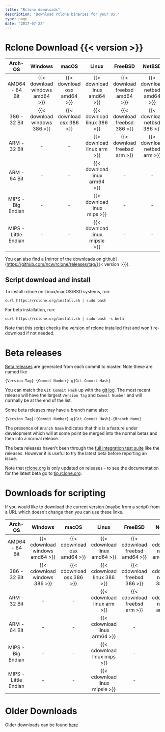 ```yaml
---
title: "Rclone downloads"
description: "Download rclone binaries for your OS."
type: page
date: "2017-07-22"
---
```


Rclone Download {{< version >}}
=====================

| Arch-OS | Windows | macOS | Linux | FreeBSD | NetBSD | OpenBSD | Plan9 | Solaris |
|:---:|:-------:|:-----:|:-----:|:-------:|:------:|:-------:|:-----:|:-------:|
| AMD64 - 64 Bit | {{< download windows amd64 >}} | {{< download osx amd64 >}} | {{< download linux amd64 >}} | {{< download freebsd amd64 >}} | {{< download netbsd amd64 >}} | {{< download openbsd amd64 >}} | {{< download plan9 amd64 >}} | {{< download solaris amd64 >}} |
| 386 - 32 Bit | {{< download windows 386 >}} | {{< download osx 386 >}} | {{< download linux 386 >}} | {{< download freebsd 386 >}} | {{< download netbsd 386 >}} | {{< download openbsd 386 >}} | {{< download plan9 386 >}} | - |
| ARM - 32 Bit | - | - | {{< download linux arm >}} | {{< download freebsd arm >}} | {{< download netbsd arm >}} | - | - | - |
| ARM - 64 Bit | - | - | {{< download linux arm64 >}} | - | - | - | - | - |
| MIPS - Big Endian | - | - | {{< download linux mips >}} | - | - | - | - | - |
| MIPS - Little Endian | - | - | {{< download linux mipsle >}} | - | - | - | - | - |

You can also find a [mirror of the downloads on github](https://github.com/ncw/rclone/releases/tag/{{< version >}}).

## Script download and install ##

To install rclone on Linux/macOS/BSD systems, run:

    curl https://rclone.org/install.sh | sudo bash

For beta installation, run:

    curl https://rclone.org/install.sh | sudo bash -s beta

Note that this script checks the version of rclone installed first and
won't re-download if not needed.

Beta releases
=============

[Beta releases](https://beta.rclone.org) are generated from each commit
to master.  Note these are named like

    {Version Tag}-{Commit Number}-g{Git Commit Hash}

You can match the `Git Commit Hash` up with the [git
log](https://github.com/ncw/rclone/commits/master).  The most recent
release will have the largest `Version Tag` and `Commit Number` and
will normally be at the end of the list.

Some beta releases may have a branch name also:

    {Version Tag}-{Commit Number}-g{Git Commit Hash}-{Branch Name}

The presence of `Branch Name` indicates that this is a feature under
development which will at some point be merged into the normal betas
and then into a normal release.

The beta releases haven't been through the [full integration test
suite](https://pub.rclone.org/integration-tests/) like the releases.
However it is useful to try the latest beta before reporting an issue.

Note that [rclone.org](https://rclone.org/) is only updated on
releases - to see the documentation for the latest beta go to
[tip.rclone.org](https://tip.rclone.org/).

Downloads for scripting
=======================

If you would like to download the current version (maybe from a
script) from a URL which doesn't change then you can use these links.

| Arch-OS | Windows | macOS | Linux | FreeBSD | NetBSD | OpenBSD | Plan9 | Solaris |
|:---:|:-------:|:-----:|:-----:|:-------:|:------:|:-------:|:-----:|:-------:|
| AMD64 - 64 Bit | {{< cdownload windows amd64 >}} | {{< cdownload osx amd64 >}} | {{< cdownload linux amd64 >}} | {{< cdownload freebsd amd64 >}} | {{< cdownload netbsd amd64 >}} | {{< cdownload openbsd amd64 >}} | {{< cdownload plan9 amd64 >}} | {{< cdownload solaris amd64 >}} |
| 386 - 32 Bit | {{< cdownload windows 386 >}} | {{< cdownload osx 386 >}} | {{< cdownload linux 386 >}} | {{< cdownload freebsd 386 >}} | {{< cdownload netbsd 386 >}} | {{< cdownload openbsd 386 >}} | {{< cdownload plan9 386 >}} | - |
| ARM - 32 Bit | - | - | {{< cdownload linux arm >}} | {{< cdownload freebsd arm >}} | {{< cdownload netbsd arm >}} | - | - | - |
| ARM - 64 Bit | - | - | {{< cdownload linux arm64 >}} | - | - | - | - | - |
| MIPS - Big Endian | - | - | {{< cdownload linux mips >}} | - | - | - | - | - |
| MIPS - Little Endian | - | - | {{< cdownload linux mipsle >}} | - | - | - | - | - |

Older Downloads
==============

Older downloads can be found [here](https://downloads.rclone.org/)

